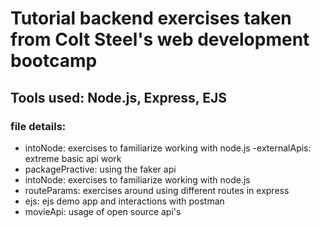 # Tutorial backend exercises taken from Colt Steel's web development bootcamp
## Tools used: Node.js, Express, EJS

### file details:
- intoNode: exercises to familiarize working with node.js
-externalApis: extreme basic api work
- packagePractive: using the faker api
- intoNode: exercises to familiarize working with node.js
- routeParams: exercises around using different routes in express
- ejs: ejs demo app and interactions with postman
- movieApi: usage of open source api's
